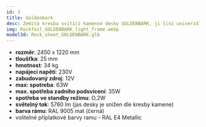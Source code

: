```yaml
---
id: 3
title: Goldenbark
desc: Zemitá kresba svítící kamenné desky GOLDENBARK, ji činí univerzálním luxusním osvětlením téměř do všech prostor. Speciálně navržené LED prosvětlení, zvýrazňuje zlatavé žilkování kamene.
img: Rockfoil_GOLDENBARK_light_frame.webp
model3d: Rock_sheet_GOLDENBARK.glb
---
```

- **rozměr**: 2450 x 1220 mm
- **tloušťka**: 25 mm 
- **hmotnost**: 34 kg
- **napájecí napěti**: 230V 
- **zabudovaný zdroj**: 12V 
- **max: spotreba**: 63W 
- **max. spotřeba zadního podsvícení**: 35W 
- **spotřeba ve standby režimu**: O,2W 
- **světelný tok**: 5760 lm (jas desky je snížen dle kresby kamene) 
- **barva rámu**: RAL 9005 mat (černá) 
- volitelné příplatkové barvy ramu - RAL E4 Metallic 
